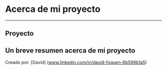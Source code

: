 # Acerca de mi proyecto
---
## Proyecto
Un breve resumen acerca de mi proyecto
---
Creado por: [David] (www.linkedin.com/in/david-fúquen-6b599b1a5)